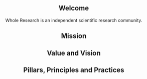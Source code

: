 <div align="center">

<h2 >Welcome</h2>

Whole Research is an independent scientific research community. 

<h2>Mission</h2>

<h2>Value and Vision</h2>


<h2>Pillars, Principles and Practices</h2>
